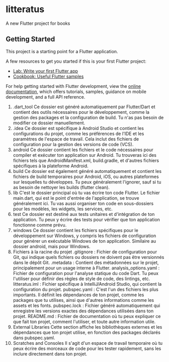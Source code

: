 # litteratus

A new Flutter project for books

## Getting Started

This project is a starting point for a Flutter application.

A few resources to get you started if this is your first Flutter project:

- [Lab: Write your first Flutter app](https://docs.flutter.dev/get-started/codelab)
- [Cookbook: Useful Flutter samples](https://docs.flutter.dev/cookbook)

For help getting started with Flutter development, view the
[online documentation](https://docs.flutter.dev/), which offers tutorials,
samples, guidance on mobile development, and a full API reference.

1. .dart_tool
   Ce dossier est généré automatiquement par Flutter/Dart et contient des outils nécessaires pour le développement, comme la gestion des packages et la configuration de build. Tu n'as pas besoin de modifier ce dossier manuellement.
2. .idea
   Ce dossier est spécifique à Android Studio et contient les configurations du projet, comme les préférences de l'IDE et les paramètres de l'espace de travail. Cela inclut des fichiers de configuration pour la gestion des versions de code (VCS).
3. android
   Ce dossier contient les fichiers et le code nécessaires pour compiler et exécuter ton application sur Android. Tu trouveras ici des fichiers tels que AndroidManifest.xml, build.gradle, et d'autres fichiers spécifiques à la plateforme Android.
4. build
   Ce dossier est également généré automatiquement et contient les fichiers de build temporaires pour Android, iOS, ou autres plateformes sur lesquelles tu développes. Tu peux généralement l'ignorer, sauf si tu as besoin de nettoyer les builds (flutter clean).
5. lib
   C'est le dossier principal où tu vas écrire ton code Flutter. Le fichier main.dart, qui est le point d'entrée de l'application, se trouve généralement ici. Tu vas aussi organiser ton code en sous-dossiers pour les modèles, les widgets, les services, etc.
6. test
   Ce dossier est destiné aux tests unitaires et d'intégration de ton application. Tu peux y écrire des tests pour vérifier que ton application fonctionne comme prévu.
7. windows
   Ce dossier contient les fichiers spécifiques pour le développement sur Windows, y compris les fichiers de configuration pour générer un exécutable Windows de ton application. Similaire au dossier android, mais pour Windows.
8. Fichiers à la racine du projet
   .gitignore : Fichier de configuration pour Git, qui indique quels fichiers ou dossiers ne doivent pas être versionnés dans le dépôt Git.
   .metadata : Contient des métadonnées sur le projet, principalement pour un usage interne à Flutter.
   analysis_options.yaml : Fichier de configuration pour l'analyse statique du code Dart. Tu peux l'utiliser pour définir des règles de style de code, des lintings, etc.
   litteratus.iml : Fichier spécifique à IntelliJ/Android Studio, qui contient la configuration du projet.
   pubspec.yaml : C'est l'un des fichiers les plus importants. Il définit les dépendances de ton projet, comme les packages que tu utilises, ainsi que d'autres informations comme les assets et les fonts.
   pubspec.lock : Fichier généré automatiquement qui enregistre les versions exactes des dépendances utilisées dans ton projet.
   README.md : Fichier de documentation où tu peux expliquer ce que fait ton projet, comment l'utiliser, et toute autre information utile.
9. External Libraries
   Cette section affiche les bibliothèques externes et les dépendances que ton projet utilise, en fonction des packages déclarés dans pubspec.yaml.
10. Scratches and Consoles
    Il s'agit d'un espace de travail temporaire où tu peux écrire des morceaux de code pour les tester rapidement, sans les inclure directement dans ton projet.
